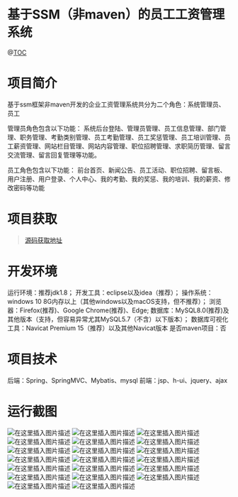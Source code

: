 # 基于SSM（非maven）的员工工资管理系统

@[TOC](基于SSM（非maven）的员工工资管理系统)
# 项目简介
基于ssm框架非maven开发的企业工资管理系统共分为二个角色：系统管理员、员工

管理员角色包含以下功能： 
系统后台登陆、管理员管理、员工信息管理、部门管理、职务管理、考勤类别管理、员工考勤管理、员工奖惩管理、员工培训管理、员工薪资管理、网站栏目管理、网站内容管理、职位招聘管理、求职简历管理、留言交流管理、留言回复管理等功能。

员工角色包含以下功能： 
前台首页、新闻公告、员工活动、职位招聘、留言板、用户注册、用户登录、个人中心、我的考勤、我的奖惩、我的培训、我的薪资、修改密码等功能
 

 # 项目获取
> [源码获取地址](http://www.manoncode.cn/details?id=109)

 
# 开发环境

运行环境：推荐jdk1.8；
开发工具：eclipse以及idea（推荐）；
操作系统：windows 10 8G内存以上（其他windows以及macOS支持，但不推荐）；
浏览器：Firefox(推荐)、Google Chrome(推荐)、Edge;
数据库：MySQL8.0(推荐)及其他版本（支持，但容易异常尤其MySQL5.7（不含）以下版本）；
数据库可视化工具：Navicat Premium 15（推荐）以及其他Navicat版本
是否maven项目：否


 # 项目技术
 
后端：Spring、SpringMVC、Mybatis、mysql
前端：jsp、h-ui、jquery、ajax

 # 运行截图
 ![在这里插入图片描述](https://img-blog.csdnimg.cn/976842d476444b72be6d38e324c6b87a.png#pic_center)
![在这里插入图片描述](https://img-blog.csdnimg.cn/d43a21b5a59e49d5b79e50df16062faf.png#pic_center)
![在这里插入图片描述](https://img-blog.csdnimg.cn/6c5d341ee1b4470ab522fa4fcecfce28.png#pic_center)
![在这里插入图片描述](https://img-blog.csdnimg.cn/aae2628e5dd644fbbb07e8927dda618c.png#pic_center)
![在这里插入图片描述](https://img-blog.csdnimg.cn/8ddcf860e90e439784f120e6aee90c89.png#pic_center)
![在这里插入图片描述](https://img-blog.csdnimg.cn/b96c38c0e99b4c4597f2c6329c989f65.png#pic_center)
![在这里插入图片描述](https://img-blog.csdnimg.cn/4f4135e6c3a6444ab56b06e644f15829.png#pic_center)
![在这里插入图片描述](https://img-blog.csdnimg.cn/b211fc66cffe4ecea18ed4fb9034f53a.jpeg#pic_center)
![在这里插入图片描述](https://img-blog.csdnimg.cn/a52728f33bcc43e8a1e731ae68ca7cb6.png#pic_center)
![在这里插入图片描述](https://img-blog.csdnimg.cn/ffeb7e455d2247cb8f58e0b0015d27db.jpeg#pic_center)
![在这里插入图片描述](https://img-blog.csdnimg.cn/10a0ca278e874ee39339d82a9c7565a2.jpeg#pic_center)
![在这里插入图片描述](https://img-blog.csdnimg.cn/be9ccbaba98e452193e3b11cd2532267.png#pic_center)
![在这里插入图片描述](https://img-blog.csdnimg.cn/f84f0313ad1149b2b10b5759d2ccc7ec.jpeg#pic_center)
![在这里插入图片描述](https://img-blog.csdnimg.cn/4ff35357fe774ac69f6b2c2955baef67.png#pic_center)
![在这里插入图片描述](https://img-blog.csdnimg.cn/10f18463f07840439c182c1d6168e386.png#pic_center)
![在这里插入图片描述](https://img-blog.csdnimg.cn/75b6756d6bf74d47b8f248505e43d953.png#pic_center)
![在这里插入图片描述](https://img-blog.csdnimg.cn/9a4a98bb38f34920b3d074c1948a4325.png#pic_center)
![在这里插入图片描述](https://img-blog.csdnimg.cn/d514c88de65f42e19e7e8594c967717b.png#pic_center)
![在这里插入图片描述](https://img-blog.csdnimg.cn/da9f43e698f24b7ea55da3f8d6d20bf9.png#pic_center)
![在这里插入图片描述](https://img-blog.csdnimg.cn/c44397dda22d44daab47a3ddc41baef8.png#pic_center)

